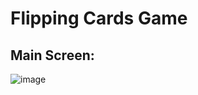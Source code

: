 # Flipping Cards Game

## Main Screen:
![image](https://github.com/AhmedMohammed204/FlippingCardsGame/assets/149516109/0567311f-069a-4e8a-a682-ffffe5288c2d)
